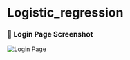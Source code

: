 # Logistic_regression

### 🔐 Login Page Screenshot

![Login Page](https://github.com/vikeshkumar8210/demo_project/blob/main/login.pn)
